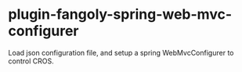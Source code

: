 # plugin-fangoly-spring-web-mvc-configurer
Load json configuration file, and setup a spring WebMvcConfigurer to control CROS.
